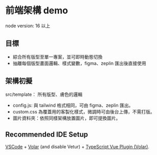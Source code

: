 # 前端架構 demo
node version: 16 以上 
## 目標
- 綜合所有版型至單一專案，並可即時動態切換
- 抽離每個版型畫面邏輯、樣式變數，figma、zeplin 匯出後直接使用


## 架構初擬
src/template： 所有版型、膚色的邏輯
  - config.js: 與 tailwind 格式相同，可由 figma、zeplin 匯出。
  - custom.css 為覆蓋用的客製化樣式，微調時可由後台上傳，不需打版。
  - 圖片資料夾：依照同樣架構放置圖片，即可提換圖片。




## Recommended IDE Setup

[VSCode](https://code.visualstudio.com/) + [Volar](https://marketplace.visualstudio.com/items?itemName=Vue.volar) (and disable Vetur) + [TypeScript Vue Plugin (Volar)](https://marketplace.visualstudio.com/items?itemName=Vue.vscode-typescript-vue-plugin).


